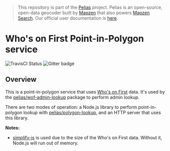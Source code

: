 > This repository is part of the [Pelias](https://github.com/pelias/pelias) project. Pelias is an open-source, open-data geocoder built by [Mapzen](https://www.mapzen.com/) that also powers [Mapzen Search](https://mapzen.com/projects/search). Our official user documentation is [here](https://mapzen.com/documentation/search/).

# Who's on First Point-in-Polygon service

![TravisCI Status](https://travis-ci.org/pelias/wof-pip-service.svg)
![Gitter badge](https://camo.githubusercontent.com/35e0282de601f7bfa5336efc0328f196b86eff5f/68747470733a2f2f6261646765732e6769747465722e696d2f70656c6961732f70656c6961732e737667)

## Overview
This is a point-in-polygon service that uses [Who's on First](http://whosonfirst.mapzen.com/)
data. It's used by the [pelias/wof-admin-lookup](https://github.com/pelias/wof-admin-lookup)
package to perform admin lookup.

There are two modes of operation: a Node.js library to perform point-in-polygon
lookup with [pelias/polygon-lookup](https://github.com/pelias/polygon-lookup),
and an HTTP server that uses this library.

__Notes:__
- [simplify-js](https://github.com/mourner/simplify-js) is used due to the size of the Who's on First data. Without it, Node.js will run out of memory.
